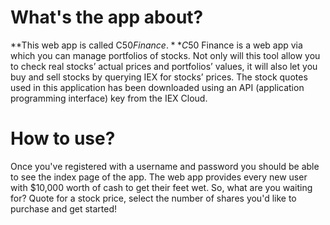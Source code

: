 # What's the app about?
**This web app is called C$50 Finance.**
C$50 Finance is a web app via which you can manage portfolios of stocks. Not only will this tool allow you to check real stocks’ actual prices and portfolios’ values, 
it will also let you buy and sell stocks by querying IEX for stocks’ prices. The stock quotes used in this application has been downloaded using an API (application
programming interface) key from the IEX Cloud.

# How to use?
Once you've registered with a username and password you should be able to see the index page of the app. The web app provides every new user with $10,000
worth of cash to get their feet wet. So, what are you waiting for? Quote for a stock price, select the number of shares you'd like to purchase and get started!
